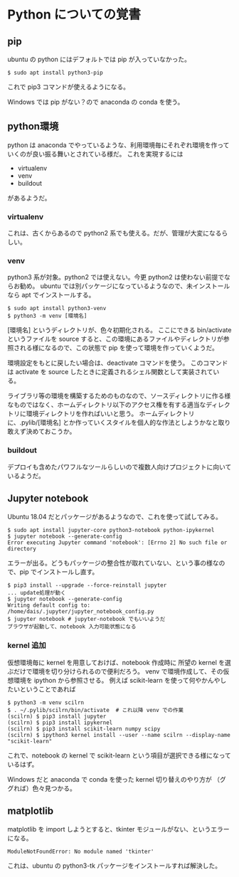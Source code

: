 # Python についての覚書 #

## pip ##

ubuntu の python にはデフォルトでは pip が入っていなかった。

```
$ sudo apt install python3-pip
```

これで pip3 コマンドが使えるようになる。

Windows では pip がない？ので anaconda の conda を使う。

## python環境 ##
python は anaconda でやっているような、利用環境毎にそれぞれ環境を作っていくのが良い振る舞いとされている様だ。
これを実現するには

  * virtualenv
  * venv
  * buildout

があるようだ。

### virtualenv ###
これは、古くからあるので python2 系でも使える。だが、管理が大変になるらしい。

### venv ###
python3 系が対象。python2 では使えない。今更 python2 は使わない前提でならお勧め。
ubuntu では別パッケージになっているようなので、未インストールなら apt でインストールする。

```
$ sudo apt install python3-venv
$ python3 -m venv [環境名]
```

[環境名] というディレクトリが、色々初期化される。
ここにできる bin/activate というファイルを source すると、この環境にあるファイルやディレクトリが参照される様になるので、この状態で pip を使って環境を作っていくようだ。

環境設定をもとに戻したい場合は、deactivate コマンドを使う。
このコマンドは activate を source したときに定義されるシェル関数として実装されている。

ライブラリ等の環境を構築するためのものなので、ソースディレクトリに作る様なものではなく、ホームディレクトリ以下のアクセス権を有する適当なディレクトリに環境ディレクトリを作ればいいと思う。
ホームディレクトリに、.pylib/[環境名] とか作っていくスタイルを個人的な作法としようかなと取り敢えず決めておこうか。


### buildout ###
デプロイも含めたパワフルなツールらしいので複数人向けプロジェクトに向いているようだ。


## Jupyter notebook ##
Ubuntu 18.04 だとパッケージがあるようなので、これを使って試してみる。


```
$ sudo apt install jupyter-core python3-notebook python-ipykernel
$ jupyter notebook --generate-config
Error executing Jupyter command 'notebook': [Errno 2] No such file or directory
```

エラーが出る。どうもパッケージの整合性が取れていない、という事の様なので、pip でインストールし直す。

```
$ pip3 install --upgrade --force-reinstall jupyter
... update処理が動く
$ jupyter notebook --generate-config
Writing default config to: /home/dais/.jupyter/jupyter_notebook_config.py
$ jupyter notebook # jupyter-notebook でもいいようだ
ブラウザが起動して、notebook 入力可能状態になる
```

### kernel 追加 ###
仮想環境毎に kernel を用意しておけば、notebook 作成時に
所望の kernel を選ぶだけで環境を切り分けられるので便利だろう。
venv で環境作成して、その仮想環境を ipython から参照させる。
例えば scikit-learn を使って何やかんやしたいということであれば

```
$ python3 -m venv scilrn
$ . ~/.pylib/scilrn/bin/activate  # これ以降 venv での作業
(scilrn) $ pip3 install jupyter
(scilrn) $ pip3 install ipykernel
(scilrn) $ pip3 install scikit-learn numpy scipy
(scilrn) $ ipython3 kernel install --user --name scilrn --display-name "scikit-learn"
```

これで、notebook の kernel で scikit-learn という項目が選択できる様になっているはず。

Windows だと anaconda で conda を使った kernel 切り替えのやり方が
（ググれば）色々見つかる。

## matplotlib ##
matplotlib を import しようとすると、tkinter モジュールがない、というエラーになる。


```
ModuleNotFoundError: No module named 'tkinter'
```

これは、ubuntu の python3-tk パッケージをインストールすれば解決した。
